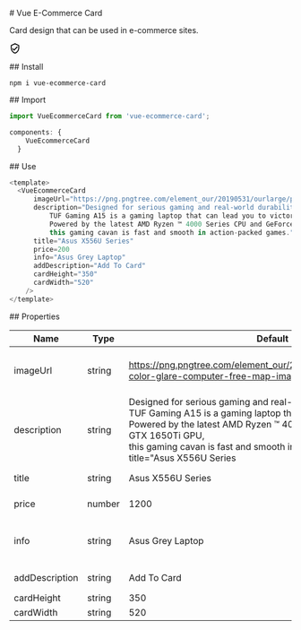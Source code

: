 # Vue E-Commerce Card

Card design that can be used in e-commerce sites.

![Topluluk Tarafından Doğrulandı simgesi](data:image/png;base64,iVBORw0KGgoAAAANSUhEUgAAABQAAAAUCAQAAAAngNWGAAAA/0lEQVR4AYXNMSiEcRyA4cfmGHQbCZIipkuxnJgMStlMNmeyD2dwmc8+sZgxYJd9ErIZFHUyYYD7fkr6l4/rnvmtl7+KitrqV/fq2Y5eLY3Z9S48eRLe7BmVZ9qhTLhQ0algzZWQOVKSsCF8OjAnwbxDTWFDUhPK/jMr1H6HE/IqRky2DyvCefuwItwZzodVoYRiLqMkVCXrwpJ9twZ+sgfDYEFYl8wIWxZ9uFf7zkallxlJh4YrLGsKjZRx7VGHhLqwgFUN45DGdb8MeXGpgB4ABZdeDcpZEY51A+hyLKz4S1W4MQWm3AibWtgWmk6dyISa1pSdyWTOlLXVp0+eL9D/ZPfBTNanAAAAAElFTkSuQmCC)

## Install

```
npm i vue-ecommerce-card
```

## Import

```javascript
import VueEcommerceCard from 'vue-ecommerce-card';
```

```javascript
components: {
    VueEcommerceCard
  }
```

## Use

```javascript
<template>
  <VueEcommerceCard 
      imageUrl="https://png.pngtree.com/element_our/20190531/ourlarge/pngtree-color-glare-computer-free-map-image_1276302.jpg"
      description="Designed for serious gaming and real-world durability, 
          TUF Gaming A15 is a gaming laptop that can lead you to victory. 
          Powered by the latest AMD Ryzen ™ 4000 Series CPU and GeForce GTX 1650Ti GPU, 
          this gaming cavan is fast and smooth in action-packed games."
      title="Asus X556U Series"
      price=200
      info="Asus Grey Laptop"
      addDescription="Add To Card"
      cardHeight="350"
      cardWidth="520"
    />
</template>
```

## Properties

| Name | Type | Default | Description |
| --- | --- | --- | --- |
| imageUrl | string | https://png.pngtree.com/element_our/20190531/ourlarge/pngtree-color-glare-computer-free-map-image_1276302.jpg | The url of the product must be added |
| description | string | Designed for serious gaming and real-world durability, <br/> TUF Gaming A15 is a gaming laptop that can lead you to victory. <br/> Powered by the latest AMD Ryzen ™ 4000 Series CPU and GeForce GTX 1650Ti GPU, <br/> this gaming cavan is fast and smooth in action-packed games." <br/> title="Asus X556U Series | product description |
| title | string | Asus X556U Series | product title |
| price | number | 1200 | product price |
| info | string | Asus Grey Laptop | basic information about the product |
| addDescription | string | Add To Card | button description |
| cardHeight | string | 350 | card height |
| cardWidth | string | 520 | card width |
